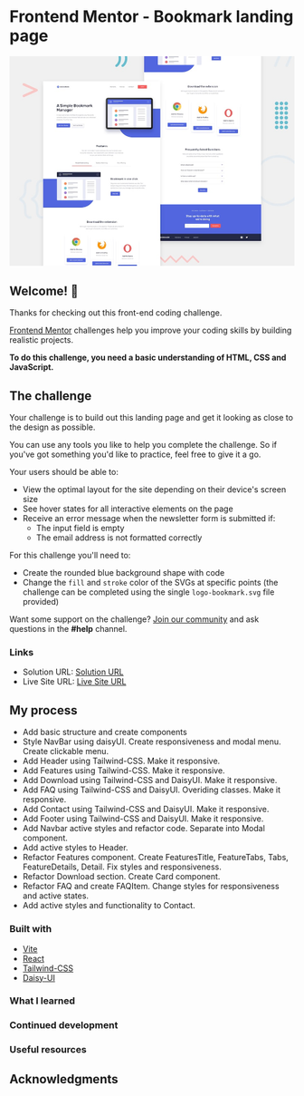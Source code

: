 # Frontend Mentor - Bookmark landing page

![Design preview for the Bookmark landing page coding challenge](public/design/desktop-preview.jpg)

## Welcome! 👋

Thanks for checking out this front-end coding challenge.

[Frontend Mentor](https://www.frontendmentor.io) challenges help you improve your coding skills by building realistic projects.

**To do this challenge, you need a basic understanding of HTML, CSS and JavaScript.**

## The challenge

Your challenge is to build out this landing page and get it looking as close to the design as possible.

You can use any tools you like to help you complete the challenge. So if you've got something you'd like to practice, feel free to give it a go.

Your users should be able to:

- View the optimal layout for the site depending on their device's screen size
- See hover states for all interactive elements on the page
- Receive an error message when the newsletter form is submitted if:
  - The input field is empty
  - The email address is not formatted correctly

For this challenge you'll need to:

- Create the rounded blue background shape with code
- Change the `fill` and `stroke` color of the SVGs at specific points (the challenge can be completed using the single `logo-bookmark.svg` file provided)

Want some support on the challenge? [Join our community](https://www.frontendmentor.io/community) and ask questions in the **#help** channel.

### Links

- Solution URL: [Solution URL](https://github.com/alexander-hergert/bookmark-landing-page)
- Live Site URL: [Live Site URL](https://a-hergert-bookmark-landing-page.netlify.app)

## My process

- Add basic structure and create components
- Style NavBar using daisyUI. Create responsiveness and modal menu. Create clickable menu.
- Add Header using Tailwind-CSS. Make it responsive.
- Add Features using Tailwind-CSS. Make it responsive.
- Add Download using Tailwind-CSS and DaisyUI. Make it responsive.
- Add FAQ using Tailwind-CSS and DaisyUI. Overiding classes. Make it responsive.
- Add Contact using Tailwind-CSS and DaisyUI. Make it responsive.
- Add Footer using Tailwind-CSS and DaisyUI. Make it responsive.
- Add Navbar active styles and refactor code. Separate into Modal component.
- Add active styles to Header.
- Refactor Features component. Create FeaturesTitle, FeatureTabs, Tabs, FeatureDetails, Detail. Fix styles and responsiveness.
- Refactor Download section. Create Card component.
- Refactor FAQ and create FAQItem. Change styles for responsiveness and active states.
- Add active styles and functionality to Contact.

### Built with

- [Vite](https://vitejs.dev/guide/)
- [React](https://reactjs.org/)
- [Tailwind-CSS](https://tailwindcss.com/docs/installation)
- [Daisy-UI](https://daisyui.com/docs/install/)

### What I learned

### Continued development

### Useful resources

## Acknowledgments
